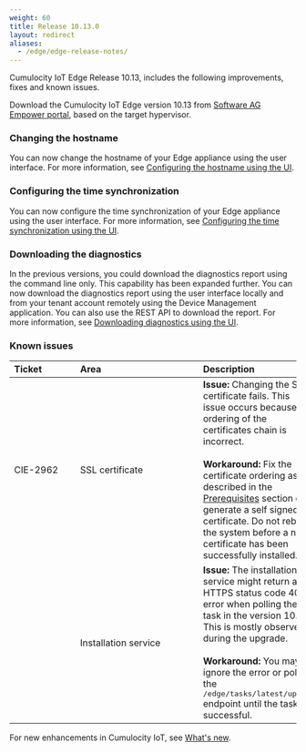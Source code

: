 ```yaml
---
weight: 60
title: Release 10.13.0
layout: redirect
aliases:
  - /edge/edge-release-notes/
---
```


Cumulocity IoT Edge Release 10.13, includes the following improvements, fixes and known issues.

Download the Cumulocity IoT Edge version 10.13 from [Software AG Empower portal](https://empower.softwareag.com), based on the target hypervisor.

### Changing the hostname

You can now change the hostname of your Edge appliance using the user interface. For more information, see [Configuring the hostname using the UI](https://cumulocity.com/guides/edge/configuration/#configuring-the-hostname).

### Configuring the time synchronization

You can now configure the time synchronization of your Edge appliance using the user interface. For more information, see [Configuring the time synchronization using the UI](https://cumulocity.com/guides/edge/configuration/#configuring-the-time-synchronization-using-the-ui).

### Downloading the diagnostics

In the previous versions, you could download the diagnostics report using the command line only. This capability has been expanded further. You can now download the diagnostics report using the user interface locally and from your tenant account remotely using the Device Management application. You can also use the REST API to download the report. For more information, see [Downloading diagnostics using the UI](https://cumulocity.com/guides/edge/diagnostics-and-support/#diagnostic-report-through-ui).

### Known issues

|<div style="width:100px">Ticket</div>|<div style="width:200px">Area</div>|Description
|:---|:---|:---
|CIE-2962|SSL certificate|**Issue:** Changing the SSL certificate fails. This issue occurs because the ordering of the certificates chain is incorrect.<br><br>**Workaround:** Fix the certificate ordering as described in the [Prerequisites](https://cumulocity.com/guides/edge/installation/#prerequisites) section or generate a self signed certificate. Do not reboot the system before a new certificate has been successfully installed.
||Installation service|**Issue:** The installation service might return an HTTPS status code 408 error when polling the task in the version 10.11. This is mostly observed during the upgrade.<br><br>**Workaround:** You may ignore the error or poll the <kbd>/edge/tasks/latest/update</kbd> endpoint until the task is successful. 

For new enhancements in Cumulocity IoT, see [What's new](/release-10-13-0/whatsnew-10-13-0/).
